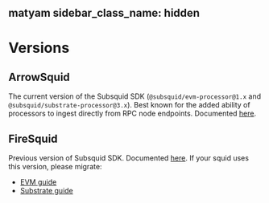matyam
sidebar_class_name: hidden
---

# Versions

## ArrowSquid

The current version of the Subsquid SDK (`@subsquid/evm-processor@1.x` and `@subsquid/substrate-processor@3.x`). Best known for the added ability of processors to ingest directly from RPC node endpoints. Documented [here](/).

## FireSquid

Previous version of Subsquid SDK. Documented [here](/firesquid). If your squid uses this version, please migrate:
 - [EVM guide](/migrate/migrate-to-arrowsquid)
 - [Substrate guide](/migrate/migrate-to-arrowsquid-on-substrate)
